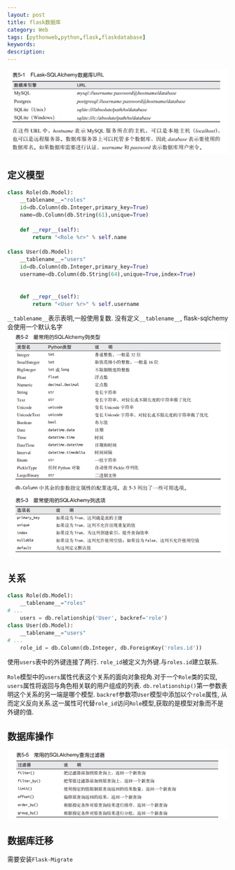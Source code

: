 ```yaml
---
layout: post
title: flask数据库
category: Web
tags: [pythonweb,python,flask,flaskdatabase]
keywords:
description:
---
```


![](/assets/img/posts/flask_database_url.png)

## 定义模型

```python
class Role(db.Model):
    __tablename__="roles"
    id=db.Column(db.Integer,primary_key=True)
    name=db.Column(db.String(61),unique=True)

    def __repr__(self):
        return "<Role %r>" % self.name

class User(db.Model):
    __tablename__="users"
    id=db.Column(db.Integer,primary_key=True)
    username=db.Column(db.String(64),unique=True,index=True)


    def __repr__(self):
        return "<User %r>" % self.username
```

`__tablename__`表示表明,一般使用复数. 没有定义`__tablename__`, flask-sqlchemy会使用一个默认名字
![](/assets/img/posts/flask_database_model-build.png)


## 关系

```python
class Role(db.Model):
    __tablename__="roles"
# ...
    users = db.relationship('User', backref='role')
class User(db.Model):
    __tablename__="users"
# ...
    role_id = db.Column(db.Integer, db.ForeignKey('roles.id'))
```

使用`users`表中的外键连接了两行. `role_id`被定义为外键.与`roles.id`建立联系.

`Role`模型中的`users`属性代表这个关系的面向对象视角.对于一个`Role`类的实现, `users`属性将返回与角色相关联的用户组成的列表. `db.relationship()`第一参数表明这个关系的另一端是哪个模型. `backref`参数项`User`模型中添加以个`role`属性, 从而定义反向关系.这一属性可代替`role_id`访问`Role`模型,获取的是模型对象而不是外键的值.

## 数据库操作

![](/assets/img/posts/flask_filter.png)

## 数据库迁移

需要安装`Flask-Migrate`
